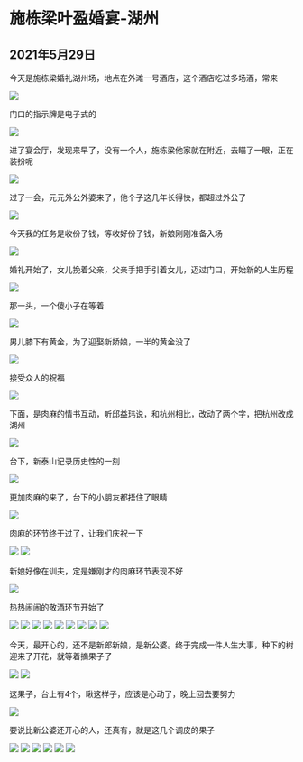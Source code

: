 施栋梁叶盈婚宴-湖州
=======================

2021年5月29日
-----------------------

今天是施栋梁婚礼湖州场，地点在外滩一号酒店，这个酒店吃过多场酒，常来

![]({{site.url}}/assets/blog-images/20210529/1-27.jpg)

门口的指示牌是电子式的

![]({{site.url}}/assets/blog-images/20210529/1-1.jpg)

进了宴会厅，发现来早了，没有一个人，施栋梁他家就在附近，去瞄了一眼，正在装扮呢

![]({{site.url}}/assets/blog-images/20210529/1-2.jpg)

过了一会，元元外公外婆来了，他个子这几年长得快，都超过外公了

![]({{site.url}}/assets/blog-images/20210529/1-3.jpg)

今天我的任务是收份子钱，等收好份子钱，新娘刚刚准备入场

![]({{site.url}}/assets/blog-images/20210529/1-4.jpg)

婚礼开始了，女儿挽着父亲，父亲手把手引着女儿，迈过门口，开始新的人生历程

![]({{site.url}}/assets/blog-images/20210529/1-5.jpg)

那一头，一个傻小子在等着

![]({{site.url}}/assets/blog-images/20210529/1-6.jpg)

男儿膝下有黄金，为了迎娶新娇娘，一半的黄金没了

![]({{site.url}}/assets/blog-images/20210529/1-7.jpg)

接受众人的祝福

![]({{site.url}}/assets/blog-images/20210529/1-8.jpg)

下面，是肉麻的情书互动，听邱益玮说，和杭州相比，改动了两个字，把杭州改成湖州

![]({{site.url}}/assets/blog-images/20210529/1-9.jpg)

台下，新泰山记录历史性的一刻

![]({{site.url}}/assets/blog-images/20210529/1-10.jpg)

更加肉麻的来了，台下的小朋友都捂住了眼睛

![]({{site.url}}/assets/blog-images/20210529/1-11.jpg)

肉麻的环节终于过了，让我们庆祝一下

![]({{site.url}}/assets/blog-images/20210529/1-12.jpg)
![]({{site.url}}/assets/blog-images/20210529/1-200.jpg)

新娘好像在训夫，定是嫌刚才的肉麻环节表现不好

![]({{site.url}}/assets/blog-images/20210529/1-14.jpg)

热热闹闹的敬酒环节开始了

![]({{site.url}}/assets/blog-images/20210529/1-15.jpg)
![]({{site.url}}/assets/blog-images/20210529/1-16.jpg)
![]({{site.url}}/assets/blog-images/20210529/1-18.jpg)
![]({{site.url}}/assets/blog-images/20210529/1-19.jpg)
![]({{site.url}}/assets/blog-images/20210529/1-20.jpg)
![]({{site.url}}/assets/blog-images/20210529/1-21.jpg)
![]({{site.url}}/assets/blog-images/20210529/1-23.jpg)
![]({{site.url}}/assets/blog-images/20210529/1-24.jpg)
![]({{site.url}}/assets/blog-images/20210529/1-25.jpg)

今天，最开心的，还不是新郎新娘，是新公婆。终于完成一件人生大事，种下的树迎来了开花，就等着摘果子了

![]({{site.url}}/assets/blog-images/20210529/1-22.jpg)
![]({{site.url}}/assets/blog-images/20210529/1-34.jpg)

这果子，台上有4个，瞅这样子，应该是心动了，晚上回去要努力

![]({{site.url}}/assets/blog-images/20210529/1-26.jpg)

要说比新公婆还开心的人，还真有，就是这几个调皮的果子

![]({{site.url}}/assets/blog-images/20210529/1-28.jpg)
![]({{site.url}}/assets/blog-images/20210529/1-33.jpg)
![]({{site.url}}/assets/blog-images/20210529/1-31.jpg)
![]({{site.url}}/assets/blog-images/20210529/1-30.jpg)
![]({{site.url}}/assets/blog-images/20210529/1-32.jpg)
![]({{site.url}}/assets/blog-images/20210529/1-35.jpg)
